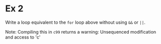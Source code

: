 # Ex 2

Write a loop equivalent to the `for` loop above without using `&&` or `||`.

Note: Compiling this in `c99` returns a warning: Unsequenced modification and access to 'c'